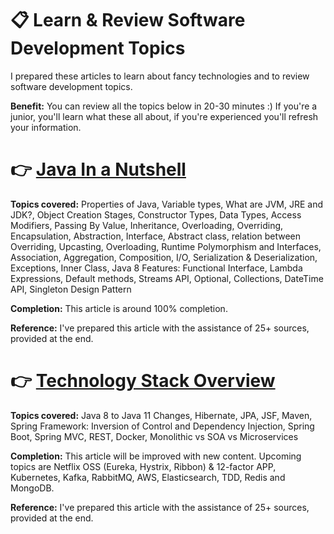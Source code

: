 # 📋 Learn & Review Software Development Topics
I prepared these articles to learn about fancy technologies and to review software development topics. 

**Benefit:** You can review all the topics below in 20-30 minutes :) If you're a junior, you'll learn what these all about, if you're experienced you'll refresh your information.

# 👉 [Java In a Nutshell](https://medium.com/@hakaneroztekin/java-in-a-nutshell-a-quick-review-guide-of-important-topics-of-java-962cbf62b761)


**Topics covered:** Properties of Java, Variable types, What are JVM, JRE and JDK?, Object Creation Stages, Constructor Types, Data Types, Access Modifiers, Passing By Value, Inheritance, Overloading, Overriding, Encapsulation, Abstraction, Interface, Abstract class, relation between Overriding, Upcasting, Overloading, Runtime Polymorphism and Interfaces, Association, Aggregation, Composition, I/O, Serialization & Deserialization, Exceptions, Inner Class, Java 8 Features: Functional Interface, Lambda Expressions, Default methods, Streams API, Optional, Collections, DateTime API, Singleton Design Pattern

**Completion:** This article is around 100% completion.

**Reference:** I've prepared this article with the assistance of 25+ sources, provided at the end.

# 👉 [Technology Stack Overview](https://medium.com/@hakaneroztekin/tech-stack-overview-b7f4fe24cd83)

**Topics covered:** Java 8 to Java 11 Changes, Hibernate, JPA, JSF, Maven, Spring Framework: Inversion of Control and Dependency Injection, Spring Boot, Spring MVC, REST, Docker, Monolithic vs SOA vs Microservices

**Completion:** This article will be improved with new content. Upcoming topics are Netflix OSS (Eureka, Hystrix, Ribbon) & 12-factor APP, Kubernetes, Kafka, RabbitMQ, AWS, Elasticsearch, TDD, Redis and MongoDB.

**Reference:** I've prepared this article with the assistance of 25+ sources, provided at the end.

